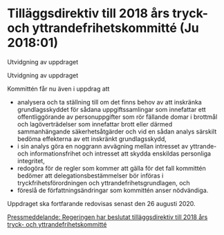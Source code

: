 # Tilläggsdirektiv till 2018 års tryck- och yttrandefrihetskommitté (Ju 2018:01)

Utvidgning av uppdraget

Utvidgning av uppdraget

Kommittén får nu även i uppdrag att

* analysera och ta ställning till om det finns behov av att inskränka grundlagsskyddet för sådana uppgiftssamlingar som innefattar ett offentliggörande av personuppgifter som rör fällande domar i brottmål och lagöverträdelser som innefattar brott eller därmed sammanhängande säkerhetsåtgärder och vid en sådan analys särskilt bedöma effekterna av ett inskränkt grundlagsskydd,
* i sin analys göra en noggrann avvägning mellan intresset av yttrande- och informationsfrihet och intresset att skydda enskildas personliga integritet,
* redogöra för de regler som kommer att gälla för det fall kommittén bedömer att delegationsbestämmelser bör införas i tryckfrihetsförordningen och yttrandefrihetsgrundlagen, och
* föreslå de författningsändringar som kommittén anser nödvändiga.

Uppdraget ska fortfarande redovisas senast den 26 augusti 2020.

[Pressmeddelande: Regeringen har beslutat tilläggsdirektiv till 2018 års tryck- och yttrandefrihetskommitté](/pressmeddelanden/2019/06/regeringen-har-beslutat-tillaggsdirektiv-till-2018-ars-tryck--och-yttrandefrihetskommitte/ "Regeringen har beslutat tilläggsdirektiv till 2018 års tryck- och yttrandefrihetskommitté")
